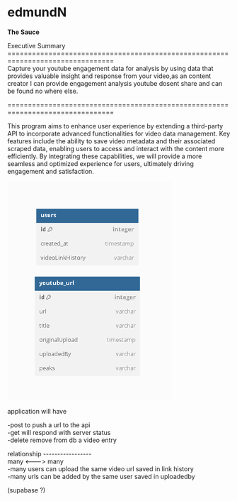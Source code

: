 # edmundN

**The Sauce** <br>

Executive Summary <br>
================================================================================<br>
Capture your youtube engagement data for analysis by using data that provides valuable insight and response from your video,as an content creator I can provide engagement analysis youtube dosent share and can be found no where else. <br>

================================================================================<br>

This program aims to enhance user experience by extending a third-party API to incorporate advanced functionalities for video data management. Key features include the ability to save video metadata and their associated scraped data, enabling users to access and interact with the content more efficiently. By integrating these capabilities, we will provide a more seamless and optimized experience for users, ultimately driving engagement and satisfaction.

![Alt text](aa123.png)

application will have <br>

-post to push a url to the api <br>
-get will respond with server status <br>
-delete remove from db a video entry <br>

relationship
----------------- <br>
many <---> many <br>
-many users can upload the same video url saved in link history<br>
-many urls can be added by  the same user saved in uploadedby<br>


(supabase ?)
